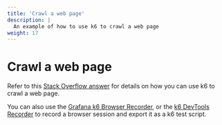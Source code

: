 ```yaml
---
title: 'Crawl a web page'
description: |
  An example of how to use k6 to crawl a web page
weight: 17
---
```


# Crawl a web page

Refer to this [Stack Overflow answer](https://stackoverflow.com/questions/60927653/downloading-whole-websites-with-k6/) for details on how you can use k6 to crawl a web page.

You can also use the [Grafana k6 Browser Recorder](https://chromewebstore.google.com/detail/grafana-k6-browser-record/fbanjfonbcedhifbgikmjelkkckhhidl), or the [k6 DevTools Recorder](https://chromewebstore.google.com/detail/k6-devtools-recorder/fkajbajcclbdgaoanencnhpfnigfipgc) to record a browser session and export it as a k6 test script.
